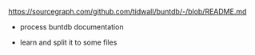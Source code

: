 https://sourcegraph.com/github.com/tidwall/buntdb/-/blob/README.md
- process buntdb documentation

- learn and split it to some files
